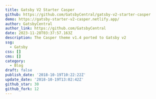 ```yaml
---
title: Gatsby V2 Starter Casper
github: https://github.com/GatsbyCentral/gatsby-v2-starter-casper
demo: https://gatsby-starter-v2-casper.netlify.app/
author: GatsbyCentral
author_link: https://github.com/GatsbyCentral
date: 2023-11-28T03:37:57.163Z
description: The Casper theme v1.4 ported to Gatsby v2
ssg:
  - Gatsby
css: []
cms: []
category:
  - Blog
draft: false
publish_date: '2018-10-19T10:22:22Z'
update_date: '2018-10-19T13:02:42Z'
github_star: 30
github_fork: 12
---
```

